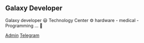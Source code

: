 ## Galaxy Developer

 Galaxy developer 😃
  Technology Center ⚙ 
 hardware - medical - Programming ...  🧠


[Admin](https://ayhan-dev.dev)
[Telegram](https://t.me/Galaxy_Deve)
